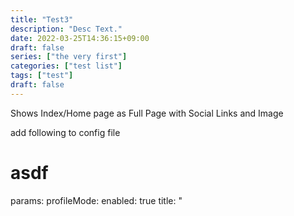 ```yaml
---
title: "Test3"
description: "Desc Text."
date: 2022-03-25T14:36:15+09:00
draft: false
series: ["the very first"]
categories: ["test list"]
tags: ["test"]
draft: false
---
```


Shows Index/Home page as Full Page with Social Links and Image

add following to config file

# asdf

params:
profileMode:
enabled: true
title: "<Title>" # optional default will be site title
subtitle: "This is subtitle"
imageUrl: "<image link>" # optional
imageTitle: "<title of image as alt>" # optional
imageWidth: 120 # custom size
imageHeight: 120 # custom size
buttons: - name: Archive
url: "/archive" - name: Github
url: "https://github.com/"

    socialIcons: # optional
        - name: "<platform>"
            url: "<link>"
        - name: "<platform 2>"
            url: "<link2>"

Search Page
PaperMod uses Fuse.js Basic for seach functionality

Add the following to site config, config.yml

outputs:
home: - HTML - RSS - JSON # is necessary
